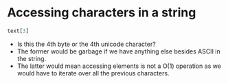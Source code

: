 # Accessing characters in a string


```rust
text[3]
```

* Is this the 4th byte or the 4th unicode character?
* The former would be garbage if we have anything else besides ASCII in the string.
* The latter would mean accessing elements is not a O(1) operation as we would have to iterate over all the previous characters.


